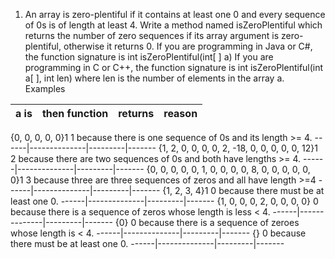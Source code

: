 1. An array is zero-plentiful if it contains at least one 0 and every sequence of 0s is of length at least 4. 
Write a method named isZeroPlentiful which returns the number of zero sequences if its array argument is 
zero-plentiful, otherwise it returns 0. 
If you are programming in Java or C#, the function signature is 
int isZeroPlentiful(int[ ] a) 
If you are programming in C or C++, the function signature is 
int isZeroPlentiful(int a[ ], int len) where len is the number of elements in the array a.  
Examples

a is  |then function |returns  |reason
------|--------------|---------|------- 
{0, 0, 0, 0, 0}1 
1 
because there is one sequence of 0s and its length >= 4.
------|--------------|---------|-------
{1, 2, 0, 0, 0, 0, 2, -18, 0, 0, 0, 0, 0, 12}1 
2 
because there are two sequences of 0s and both have lengths >= 4. 
------|--------------|---------|------- 
{0, 0, 0, 0, 0, 1, 0, 0, 0, 0, 8, 0, 0, 0, 0, 0, 0}1 
3 
because three are three sequences of zeros and all have length >=4
------|--------------|---------|------- 
{1, 2, 3, 4}1 
0 
because there must be at least one 0. 
------|--------------|---------|------- 
{1, 0, 0, 0, 2, 0, 0, 0, 0} 
0 
because there is a sequence of zeros whose length is less < 4. 
------|--------------|---------|------- 
{0} 
0 
because there is a sequence of zeroes whose length is < 4.
------|--------------|---------|------- 
{} 
0 
because there must be at least one 0. 
------|--------------|---------|------- 

